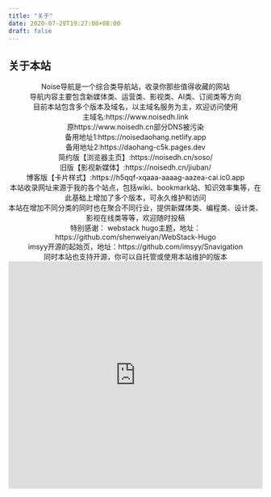 ```yaml
---
title: "关于"
date: 2020-07-28T19:27:08+08:00
draft: false
---
```


## 关于本站

<center>Noise导航是一个综合类导航站，收录你那些值得收藏的网站</center>

<center>导航内容主要包含新媒体类、运营类、影视类、AI类、订阅类等方向</center>

<center>目前本站包含多个版本及域名，以主域名服务为主，欢迎访问使用<center>
主域名:https://www.noisedh.link<center>
原https://www.noisedh.cn部分DNS被污染<center>
备用地址1:https://noisedaohang.netlify.app<center>
备用地址2:https://daohang-c5k.pages.dev<center>
简约版【浏览器主页】:https://noisedh.cn/soso/<center>
旧版【影视新媒体】:https://noisedh.cn/jiuban/<center>
博客版【卡片样式】:https://h5qqf-xqaaa-aaaag-aazea-cai.ic0.app<center>
</center>
<center>本站收录网址来源于我的各个站点，包括wiki、bookmark站、知识效率集等，在此基础上增加了多个版本，可永久维护和访问</center>
<center>本站在增加不同分类的同时也在聚合不同行业，提供新媒体类、编程类、设计类、影视在线类等等，欢迎随时投稿</center>


<center>特别感谢：
    webstack hugo主题，地址：https://github.com/shenweiyan/WebStack-Hugo
<center>imsyy开源的起始页，地址：https://github.com/imsyy/Snavigation
 <center>同时本站也支持开源，你可以自托管或使用本站维护的版本
</center>

<iframe  
 height=450 
 width=100%
 src="https://www.noisework.cn/e/zhichi/"  
 frameborder=0  
 allowfullscreen>
 </iframe>

